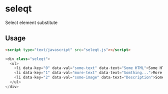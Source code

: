 # seleqt
Select element substitute

## Usage

```html
<script type="text/javascript" src="seleqt.js"></script>
```

```js
<div class="seleqt">
  <ul>
    <li data-key="0" data-val="some-text" data-text="Some HTML">Some HTML</li>
    <li data-key="1" data-val="more-text" data-text="Somthing...">More HTML</li>
    <li data-key="2" data-val="some-image" data-text="Description">Some image</li>
  </ul>
</div>
```
